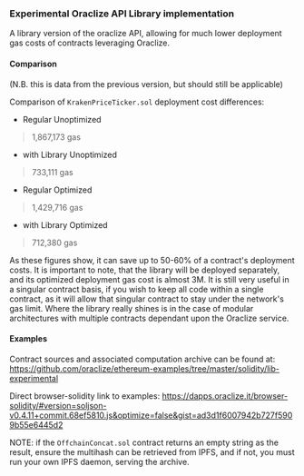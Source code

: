 ### Experimental Oraclize API Library implementation

A library version of the oraclize API, allowing for much lower deployment gas costs of contracts leveraging Oraclize.

#### Comparison

(N.B. this is data from the previous version, but should still be applicable)

Comparison of `KrakenPriceTicker.sol` deployment cost differences:

* Regular Unoptimized
> 1,867,173  gas
* with Library Unoptimized  
> 733,111 gas
* Regular Optimized
> 1,429,716  gas
* with Library Optimized  
> 712,380 gas

As these figures show, it can save up to 50-60% of a contract's deployment costs. It is important to note, that the library will be deployed separately, and its optimized deployment gas cost is almost 3M. It is still very useful in a singular contract basis, if you wish to keep all code within a single contract, as it will allow that singular contract to stay under the network's gas limit. Where the library really shines is in the case of modular architectures with multiple contracts dependant upon the Oraclize service.

#### Examples  

Contract sources and associated computation archive can be found at: https://github.com/oraclize/ethereum-examples/tree/master/solidity/lib-experimental

Direct browser-solidity link to examples: https://dapps.oraclize.it/browser-solidity/#version=soljson-v0.4.11+commit.68ef5810.js&optimize=false&gist=ad3d1f6007942b727f5909b55e6445d2

NOTE: if the `OffchainConcat.sol` contract returns an empty string as the result, ensure the multihash can be retrieved from IPFS, and if not, you must run your own IPFS daemon, serving the archive.
